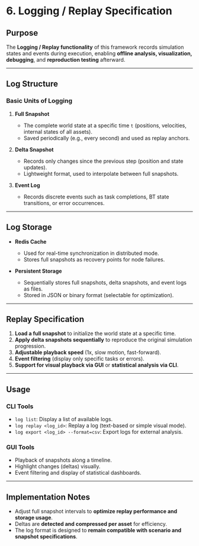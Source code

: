 # 6. Logging / Replay Specification

## Purpose
The **Logging / Replay functionality** of this framework records simulation states and events during execution,
enabling **offline analysis, visualization, debugging**, and **reproduction testing** afterward.

---

## Log Structure

### Basic Units of Logging
1. **Full Snapshot**
   - The complete world state at a specific time `t` (positions, velocities, internal states of all assets).
   - Saved periodically (e.g., every second) and used as replay anchors.

2. **Delta Snapshot**
   - Records only changes since the previous step (position and state updates).
   - Lightweight format, used to interpolate between full snapshots.

3. **Event Log**
   - Records discrete events such as task completions, BT state transitions, or error occurrences.

---

## Log Storage
- **Redis Cache**
  - Used for real-time synchronization in distributed mode.
  - Stores full snapshots as recovery points for node failures.

- **Persistent Storage**
  - Sequentially stores full snapshots, delta snapshots, and event logs as files.
  - Stored in JSON or binary format (selectable for optimization).

---

## Replay Specification

1. **Load a full snapshot** to initialize the world state at a specific time.
2. **Apply delta snapshots sequentially** to reproduce the original simulation progression.
3. **Adjustable playback speed** (1x, slow motion, fast-forward).
4. **Event filtering** (display only specific tasks or errors).
5. **Support for visual playback via GUI** or **statistical analysis via CLI**.

---

## Usage

### CLI Tools
- `log list`: Display a list of available logs.
- `log replay <log_id>`: Replay a log (text-based or simple visual mode).
- `log export <log_id> --format=csv`: Export logs for external analysis.

### GUI Tools
- Playback of snapshots along a timeline.
- Highlight changes (deltas) visually.
- Event filtering and display of statistical dashboards.

---

## Implementation Notes
- Adjust full snapshot intervals to **optimize replay performance and storage usage**.
- Deltas are **detected and compressed per asset** for efficiency.
- The log format is designed to **remain compatible with scenario and snapshot specifications**.
